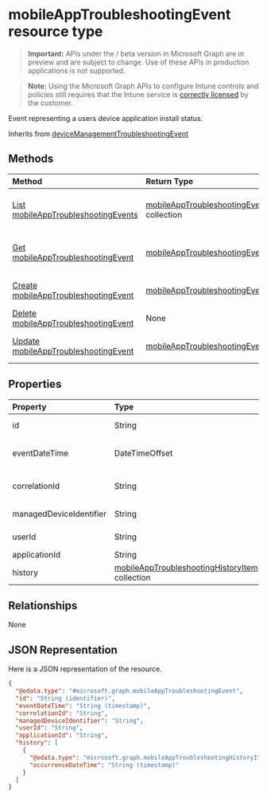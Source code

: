﻿# mobileAppTroubleshootingEvent resource type

> **Important:** APIs under the / beta version in Microsoft Graph are in preview and are subject to change. Use of these APIs in production applications is not supported.

> **Note:** Using the Microsoft Graph APIs to configure Intune controls and policies still requires that the Intune service is [correctly licensed](https://go.microsoft.com/fwlink/?linkid=839381) by the customer.

Event representing a users device application install status.

Inherits from [deviceManagementTroubleshootingEvent](../resources/intune_troubleshooting_devicemanagementtroubleshootingevent.md)

## Methods
|Method|Return Type|Description|
|:---|:---|:---|
|[List mobileAppTroubleshootingEvents](../api/intune_troubleshooting_mobileapptroubleshootingevent_list.md)|[mobileAppTroubleshootingEvent](../resources/intune_troubleshooting_mobileapptroubleshootingevent.md) collection|List properties and relationships of the [mobileAppTroubleshootingEvent](../resources/intune_troubleshooting_mobileapptroubleshootingevent.md) objects.|
|[Get mobileAppTroubleshootingEvent](../api/intune_troubleshooting_mobileapptroubleshootingevent_get.md)|[mobileAppTroubleshootingEvent](../resources/intune_troubleshooting_mobileapptroubleshootingevent.md)|Read properties and relationships of the [mobileAppTroubleshootingEvent](../resources/intune_troubleshooting_mobileapptroubleshootingevent.md) object.|
|[Create mobileAppTroubleshootingEvent](../api/intune_troubleshooting_mobileapptroubleshootingevent_create.md)|[mobileAppTroubleshootingEvent](../resources/intune_troubleshooting_mobileapptroubleshootingevent.md)|Create a new [mobileAppTroubleshootingEvent](../resources/intune_troubleshooting_mobileapptroubleshootingevent.md) object.|
|[Delete mobileAppTroubleshootingEvent](../api/intune_troubleshooting_mobileapptroubleshootingevent_delete.md)|None|Deletes a [mobileAppTroubleshootingEvent](../resources/intune_troubleshooting_mobileapptroubleshootingevent.md).|
|[Update mobileAppTroubleshootingEvent](../api/intune_troubleshooting_mobileapptroubleshootingevent_update.md)|[mobileAppTroubleshootingEvent](../resources/intune_troubleshooting_mobileapptroubleshootingevent.md)|Update the properties of a [mobileAppTroubleshootingEvent](../resources/intune_troubleshooting_mobileapptroubleshootingevent.md) object.|

## Properties
|Property|Type|Description|
|:---|:---|:---|
|id|String|UUID for the object Inherited from [deviceManagementTroubleshootingEvent](../resources/intune_troubleshooting_devicemanagementtroubleshootingevent.md)|
|eventDateTime|DateTimeOffset|Time when the event occurred . Inherited from [deviceManagementTroubleshootingEvent](../resources/intune_troubleshooting_devicemanagementtroubleshootingevent.md)|
|correlationId|String|Id used for tracing the failure in the service. Inherited from [deviceManagementTroubleshootingEvent](../resources/intune_troubleshooting_devicemanagementtroubleshootingevent.md)|
|managedDeviceIdentifier|String|Device identifier created or collected by Intune.|
|userId|String|Identifier for the user that tried to enroll the device.|
|applicationId|String|Intune application identifier.|
|history|[mobileAppTroubleshootingHistoryItem](../resources/intune_troubleshooting_mobileapptroubleshootinghistoryitem.md) collection|Intune Mobile Application Troubleshooting History Item|

## Relationships
None
## JSON Representation
Here is a JSON representation of the resource.
<!-- {
  "blockType": "resource",
  "keyProperty": "id",
  "@odata.type": "microsoft.graph.mobileAppTroubleshootingEvent"
}
-->
``` json
{
  "@odata.type": "#microsoft.graph.mobileAppTroubleshootingEvent",
  "id": "String (identifier)",
  "eventDateTime": "String (timestamp)",
  "correlationId": "String",
  "managedDeviceIdentifier": "String",
  "userId": "String",
  "applicationId": "String",
  "history": [
    {
      "@odata.type": "microsoft.graph.mobileAppTroubleshootingHistoryItem",
      "occurrenceDateTime": "String (timestamp)"
    }
  ]
}
```





